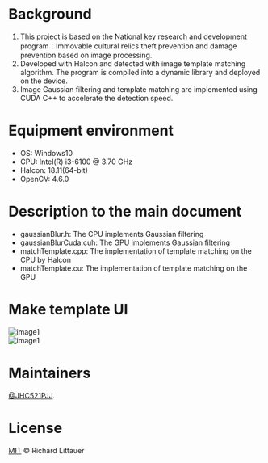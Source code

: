 # Background
1. This project is based on the National key research and development program：Immovable cultural relics theft prevention and damage prevention based on image processing.
2. Developed with Halcon and detected with image template matching algorithm. The program is compiled into a dynamic library and deployed on the device.
3. Image Gaussian filtering and template matching are implemented using CUDA C++ to accelerate the detection speed.
# Equipment environment
* OS: Windows10
* CPU: Intel(R) i3-6100 @ 3.70 GHz
* Halcon: 18.11(64-bit)
* OpenCV: 4.6.0
# Description to the main document
* gaussianBlur.h: The CPU implements Gaussian filtering
* gaussianBlurCuda.cuh: The GPU implements Gaussian filtering
* matchTemplate.cpp: The implementation of template matching on the CPU by Halcon
* matchTemplate.cu:  The implementation of template matching on the GPU
# Make template UI
![image1](https://github.com/JHC521PJJ/match_template/blob/master/UI/pic1.png)  
![image1](https://github.com/JHC521PJJ/match_template/blob/master/UI/pic2.png)
# Maintainers
[@JHC521PJJ](https://github.com/JHC521PJJ).
# License
[MIT](LICENSE) © Richard Littauer
